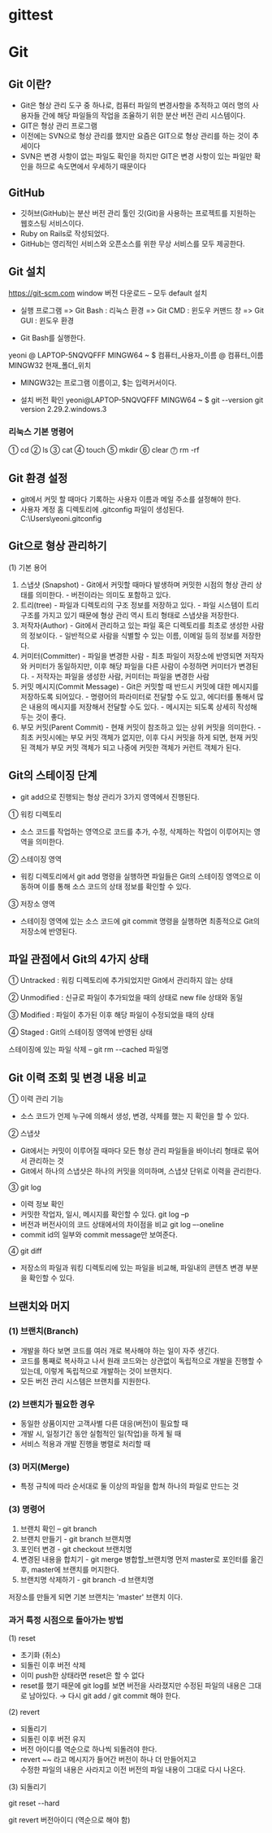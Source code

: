 # gittest


# Git

## Git 이란?
- Git은 형상 관리 도구 중 하나로, 컴퓨터 파일의 변경사항을 추적하고 여러 명의 사용자들 간에 해당 파일들의 작업을 조율하기 위한 분산 버전 관리 시스템이다.
- GIT은 형상 관리 프로그램
- 이전에는 SVN으로 형상 관리를 했지만 요즘은 GIT으로 형상 관리를 하는 것이 추세이다
- SVN은 변경 사항이 없는 파일도 확인을 하지만 GIT은 변경 사항이 있는 파일만 확인을 하므로 속도면에서 우세하기 때문이다

## GitHub 
- 깃허브(GitHub)는 분산 버전 관리 툴인 깃(Git)을 사용하는 프로젝트를 지원하는 웹호스팅 서비스이다. 
- Ruby on Rails로 작성되었다. 
- GitHub는 영리적인 서비스와 오픈소스를 위한 무상 서비스를 모두 제공한다.

## Git 설치
https://git-scm.com
window 버전 다운로드 – 모두 default 설치

- 실행 프로그램
  => Git Bash : 리눅스 환경
  => Git CMD : 윈도우 커맨드 창
  => Git GUI  : 윈도우 환경

- Git Bash를 실행한다.

yeoni @ LAPTOP-5NQVQFFF MINGW64 ~
$
컴퓨터_사용자_이름 @ 컴퓨터_이름 MINGW32 현재_폴더_위치
- MINGW32는 프로그램 이름이고, $는 입력커서이다. 

- 설치 버전 확인
yeoni@LAPTOP-5NQVQFFF MINGW64 ~
$ git --version
git version 2.29.2.windows.3

### 리눅스 기본 명령어
➀ cd
➁ ls
➂ cat
➃ touch
➄ mkdir
➅ clear
⓻ rm -rf


## Git 환경 설정
- git에서 커밋 할 때마다 기록하는 사용자 이름과 메일 주소를 설정해야 한다.
- 사용자 계정 홈 디렉토리에 .gitconfig 파일이 생성된다.
  C:\Users\yeoni\.gitconfig


## Git으로 형상 관리하기

(1) 기본 용어
  1) 스냅샷 (Snapshot)
	- Git에서 커밋할 때마다 발생하며 커밋한 시점의 형상 관리 상태를 의미한다.
	- 버전이라는 의미도 포함하고 있다.
  2) 트리(tree)
	- 파일과 디렉토리의 구조 정보를 저장하고 있다.
	- 파일 시스템이 트리구조를 가지고 있기 때문에 형상 관리 역시 트리 형태로 스냅샷을 저장한다.
  3) 저작자(Author)
	- Git에서 관리하고 있는 파일 혹은 디렉토리를 최초로 생성한 사람의 정보이다.
	- 일반적으로 사람을 식별할 수 있는 이름, 이메일 등의 정보를 저장한다.
  4) 커미터(Committer)
	- 파일을 변경한 사람
	- 최초 파일이 저장소에 반영되면 저작자와 커미터가 동일하지만, 이후 해당 파일을 다른 사람이 
  	  수정하면 커미터가 변경된다.
	- 저작자는 파일을 생성한 사람, 커미터는 파일을 변경한 사람
  5) 커밋 메시지(Commit Message)
	- Git은 커밋할 때 반드시 커밋에 대한 메시지를 저장하도록 되어있다.
	- 명령어의 파라미터로 전달할 수도 있고, 에디터를 통해서 많은 내용의 메시지를 저장해서 
	  전달할 수도 있다.
	- 메시지는 되도록 상세히 작성해 두는 것이 좋다.
  6) 부모 커밋(Parent Commit)
	- 현재 커밋이 참조하고 있는 상위 커밋을 의미한다.
	- 최초 커밋시에는 부모 커밋 객체가 없지만, 이후 다시 커밋을 하게 되면, 
  	  현재 커밋된 객체가 부모 커밋 객체가 되고 나중에 커밋한 객체가 커런트 객체가 된다.


## Git의 스테이징 단계
- git add으로 진행되는 형상 관리가 3가지 영역에서 진행된다.

① 워킹 디렉토리
  - 소스 코드를 작업하는 영역으로 코드를 추가, 수정, 삭제하는 작업이 이루어지는 영역을 의미한다.

② 스테이징 영역
  - 워킹 디렉토리에서 git add 명령을 실행하면 파일들은 Git의 스테이징 영역으로 이동하며 이를 
   통해 소스 코드의 상태 정보를 확인할 수 있다.

③ 저장소 영역
  - 스테이징 영역에 있는 소스 코드에 git commit 명령을 실행하면 최종적으로 Git의 저장소에 
    반영된다.


## 파일 관점에서 Git의 4가지 상태
① Untracked : 워킹 디렉토리에 추가되었지만 Git에서 관리하지 않는 상태

② Unmodified : 신규로 파일이 추가되었을 때의 상태로 new file 상태와 동일

③ Modified : 파일이 추가된 이후 해당 파일이 수정되었을 때의 상태

④ Staged : Git의 스테이징 영역에 반영된 상태

스테이징에 있는 파일 삭제 – git rm --cached 파일명


## Git 이력 조회 및 변경 내용 비교
➀ 이력 관리 기능
  - 소스 코드가 언제 누구에 의해서 생성, 변경, 삭제를 했는 지 확인을 할 수 있다.

➁ 스냅샷
  - Git에서는 커밋이 이루어질 때마다 모든 형상 관리 파일들을 바이너리 형태로 묶어서 관리하는 것
  - Git에서 하나의 스냅샷은 하나의 커밋을 의미하며, 스냅샷 단위로 이력을 관리한다.

➂ git log
  - 이력 정보 확인
  - 커밋한 작업자, 일시, 메시지를 확인할 수 있다.
   git log –p
  - 버전과 버전사이의 코드 상태에서의 차이점을 비교
   git log –-oneline
  - commit id의 일부와 commit message만 보여준다.

➃ git diff
  - 저장소의 파일과 워킹 디렉토리에 있는 파일을 비교해, 파일내의 콘텐츠 변경 부분을 확인할 수 있다.


## 브랜치와 머지

### (1) 브랜치(Branch)
- 개발을 하다 보면 코드를 여러 개로 복사해야 하는 일이 자주 생긴다. 
- 코드를 통째로 복사하고 나서 원래 코드와는 상관없이 독립적으로 개발을 진행할 수 있는데, 
  이렇게 독립적으로 개발하는 것이 브랜치다.
- 모든 버전 관리 시스템은 브랜치를 지원한다. 

### (2) 브랜치가 필요한 경우
- 동일한 상품이지만 고객사별 다른 대응(버전)이 필요할 때
- 개발 시, 일정기간 동안 실험적인 일(작업)을 하게 될 때
- 서비스 적용과 개발 진행을 병렬로 처리할 때

### (3) 머지(Merge)
- 특정 규칙에 따라 순서대로 둘 이상의 파일을 합쳐 하나의 파일로 만드는 것

### (3) 명령어
1) 브랜치 확인 – git branch
2) 브랜치 만들기 - git branch 브랜치명
3) 포인터 변경 - git checkout 브랜치명
4) 변경된 내용을 합치기 - git merge 병합할_브랜치명
   먼저 master로 포인터를 옮긴 후, master에 브랜치를 머지한다.
5) 브랜치명 삭제하기 - git branch -d 브랜치명

저장소를 만들게 되면 기본 브랜치는 'master' 브랜치 이다.


### 과거 특정 시점으로 돌아가는 방법
(1) reset
- 초기화 (취소)
- 되돌린 이후 버전 삭제
- 이미 push한 상태라면 reset은 할 수 없다
- reset를 했기 때문에 git log를 보면 버전을 사라졌지만 
  수정된 파일의 내용은 그대로 남아있다. → 다시 git add / git commit 해야 한다.

(2) revert
- 되돌리기
- 되돌린 이후 버전 유지
- 버전 아이디를 역순으로 하나씩 되돌려야 한다.
- revert ~~ 라고 메시지가 들어간 버전이 하나 더 만들어지고  
  수정한 파일의 내용은 사라지고 이전 버전의 파일 내용이 그대로 다시 나온다.

(3) 되돌리기
 
 git reset --hard
 
 git revert 버전아이디 (역순으로 해야 함)

